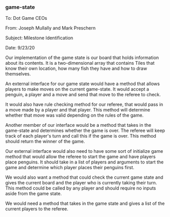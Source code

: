 ###  game-state
To: Dot Game CEOs

From: Joseph Mullally and Mark Preschern

Subject: Milestone Identification

Date: 9/23/20

Our implementation of the game state is our board that holds information about its contents.
It is a two-dimensional array that contains Tiles that know their own location, how 
many fish they have and how to draw themselves.

An external interface for our game state would have a method that allows players to make moves on 
the current game-state.  It would accept a penguin, a player and a move and send that move to the
referee to check.
 
It would also have rule checking method for our referee, that would pass in a move
made by a player and that player. This method will determine whether that move was valid 
depending on the rules of the game.
 
Another member of our interface would be a method that takes in the game-state and determines
whether the game is over.  The referee will keep track of each player's turn and call this if the
game is over.  This method should return the winner of the game.
 
Our external interface would also need to have some sort of initialize game
method that would allow the referee to start the game and have players place penguins.  It should 
take in a list of players and arguments to start the game and determine which player places their 
penguins first.

We would also want a method that could check the current game state and gives the current board and
the player who is currently taking their turn.  This method could be called by any player and should
require no inputs aside from the game state.

We would need a method that takes in the game state and gives a list of the current players
 to the referee.

